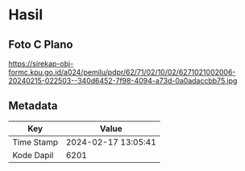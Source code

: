 # Hasil

## Foto C Plano

https://sirekap-obj-formc.kpu.go.id/a024/pemilu/pdpr/62/71/02/10/02/6271021002006-20240215-022503--340d6452-7f98-4094-a73d-0a0adaccbb75.jpg


## Metadata

| Key        | Value               |
| ---------- | ------------------- |
| Time Stamp | 2024-02-17 13:05:41 |
| Kode Dapil | 6201                |



